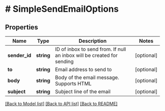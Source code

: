 # # SimpleSendEmailOptions

## Properties

Name | Type | Description | Notes
------------ | ------------- | ------------- | -------------
**sender_id** | **string** | ID of inbox to send from. If null an inbox will be created for sending | [optional] 
**to** | **string** | Email address to send to | [optional] 
**body** | **string** | Body of the email message. Supports HTML | [optional] 
**subject** | **string** | Subject line of the email | [optional] 

[[Back to Model list]](../../README#documentation-for-models) [[Back to API list]](../../README#documentation-for-api-endpoints) [[Back to README]](../../README)


